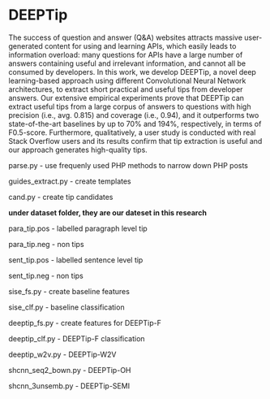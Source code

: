 # DEEPTip

The success of question and answer (Q&A) websites attracts massive user-generated content for using and learning APIs, which easily leads to information overload: many questions for APIs have a large number of answers containing useful and irrelevant information, and cannot all be consumed by developers. In this work, we develop DEEPTip, a novel deep learning-based approach using different Convolutional Neural Network architectures, to extract short practical and useful tips from developer answers. Our extensive empirical experiments prove that DEEPTip can extract useful tips from a large corpus of answers to questions with high precision (i.e., avg. 0.815) and coverage (i.e., 0.94), and it outperforms two state-of-the-art baselines by up to 70% and 194%, respectively, in terms of F0.5-score. Furthermore, qualitatively, a user study is conducted with real Stack Overflow users and its results confirm that tip extraction is useful and our approach generates high-quality tips.


parse.py - use frequenly used PHP methods to narrow down PHP posts

guides_extract.py - create templates

cand.py - create tip candidates

<b>under dataset folder, they are our dateset in this research</b>

para_tip.pos - labelled paragraph level tip

para_tip.neg - non tips

sent_tip.pos - labelled sentence level tip

sent_tip.neg - non tips

sise_fs.py - create baseline features

sise_clf.py - baseline classification

deeptip_fs.py - create features for DEEPTip-F

deeptip_clf.py - DEEPTip-F classification

deeptip_w2v.py - DEEPTip-W2V

shcnn_seq2_bown.py - DEEPTip-OH

shcnn_3unsemb.py - DEEPTip-SEMI
